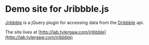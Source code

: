 # Demo site for Jribbble.js

[Jribbble](http://github.com/tylergaw/jribbble) is a jQuery plugin for accessing data from the [Dribbble](http://dribbble.com/api) api.

The site lives at [http://lab.tylergaw.com/jribbble](http://lab.tylergaw.com/jribbble)
